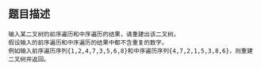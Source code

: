 ## 题目描述

```
输入某二叉树的前序遍历和中序遍历的结果，请重建出该二叉树。
假设输入的前序遍历和中序遍历的结果中都不含重复的数字。
例如输入前序遍历序列{1,2,4,7,3,5,6,8}和中序遍历序列{4,7,2,1,5,3,8,6}，则重建二叉树并返回。
```

```cpp
```

